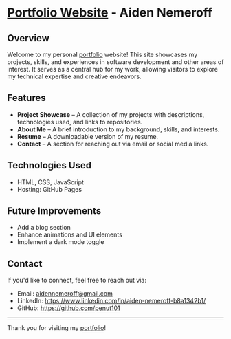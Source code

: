 # [Portfolio Website](https://penut101.github.io/portfolio.github.io/) - Aiden Nemeroff

## Overview
Welcome to my personal [portfolio](https://penut101.github.io/portfolio.github.io/) website! This site showcases my projects, skills, and experiences in software development and other areas of interest. It serves as a central hub for my work, allowing visitors to explore my technical expertise and creative endeavors.

## Features
- **Project Showcase** – A collection of my projects with descriptions, technologies used, and links to repositories.
- **About Me** – A brief introduction to my background, skills, and interests.
- **Resume** – A downloadable version of my resume.
- **Contact** – A section for reaching out via email or social media links.

## Technologies Used
- HTML, CSS, JavaScript
- Hosting: GitHub Pages

## Future Improvements
- Add a blog section
- Enhance animations and UI elements
- Implement a dark mode toggle

## Contact
If you'd like to connect, feel free to reach out via:
- Email: aidennemeroff@gmail.com
- LinkedIn: https://www.linkedin.com/in/aiden-nemeroff-b8a1342b1/
- GitHub: https://github.com/penut101

---

Thank you for visiting my [portfolio](https://penut101.github.io/portfolio.github.io/)!
